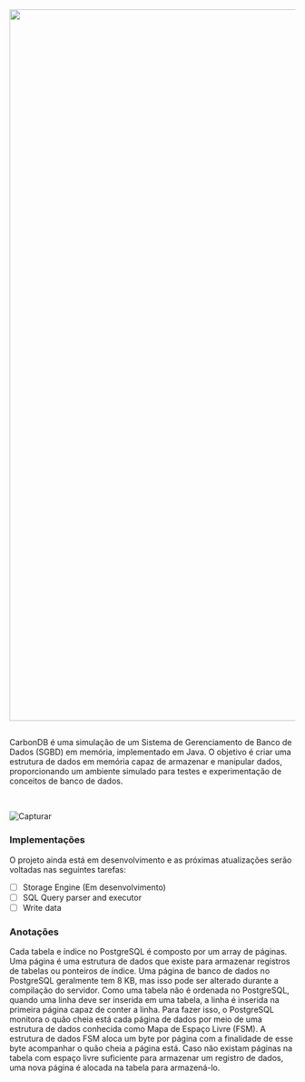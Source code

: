 <div align="center">
  <img width="1251" alt="Splash Screen" src="https://github.com/lucasramallo/carbon-dbms/assets/108425719/fbb033a4-3603-4e03-bfc0-8210b23543cb">
</div>

## 

CarbonDB é uma simulação de um Sistema de Gerenciamento de Banco de Dados (SGBD) em memória, implementado em Java. O objetivo é criar uma estrutura de dados em memória capaz de armazenar e manipular dados, proporcionando um ambiente simulado para testes e experimentação de conceitos de banco de dados.

<br/>

![Capturar](https://github.com/lucasramallo/carbon-dbms/assets/108425719/39c24836-ade3-435f-8ca9-d913714f0b9d)

### Implementações

O projeto ainda está em desenvolvimento e as próximas atualizações serão voltadas nas seguintes tarefas:

- [ ] Storage Engine (Em desenvolvimento)
- [ ] SQL Query parser and executor
- [ ] Write data

### Anotações
Cada tabela e índice no PostgreSQL é composto por um array de páginas. Uma página é uma estrutura de dados que existe para armazenar registros de tabelas ou ponteiros de índice. Uma página de banco de dados no PostgreSQL geralmente tem 8 KB, mas isso pode ser alterado durante a compilação do servidor. Como uma tabela não é ordenada no PostgreSQL, quando uma linha deve ser inserida em uma tabela, a linha é inserida na primeira página capaz de conter a linha. Para fazer isso, o PostgreSQL monitora o quão cheia está cada página de dados por meio de uma estrutura de dados conhecida como Mapa de Espaço Livre (FSM). A estrutura de dados FSM aloca um byte por página com a finalidade de esse byte acompanhar o quão cheia a página está. Caso não existam páginas na tabela com espaço livre suficiente para armazenar um registro de dados, uma nova página é alocada na tabela para armazená-lo.

